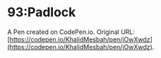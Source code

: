 # 93:Padlock

A Pen created on CodePen.io. Original URL: [https://codepen.io/KhalidMesbah/pen/jOwXwdz](https://codepen.io/KhalidMesbah/pen/jOwXwdz).


